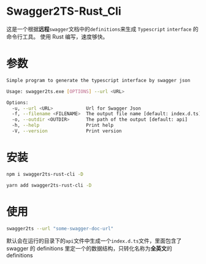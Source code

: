 # Swagger2TS-Rust_Cli

这是一个根据**远程**`swagger`文档中的`definitions`来生成 `Typescript` `interface` 的命令行工具。
使用 Rust 编写，速度够快。

# 参数

```bash
Simple program to generate the typescript interface by swagger json

Usage: swagger2ts.exe [OPTIONS] --url <URL>

Options:
  -u, --url <URL>            Url for Swagger Json
  -f, --filename <FILENAME>  The output file name [default: index.d.ts]
  -o, --outdir <OUTDIR>      The path of the output [default: api]
  -h, --help                 Print help
  -V, --version              Print version
```

# 安装

```bash
npm i swagger2ts-rust-cli -D

yarn add swagger2ts-rust-cli -D
```

# 使用

```bash
swagger2ts --url "some-swagger-doc-url"
```

默认会在运行的目录下的`api`文件中生成一个`index.d.ts`文件，里面包含了 swagger 的 definitions 里定一个的数据结构，只转化名称为**全英文**的 definitions
